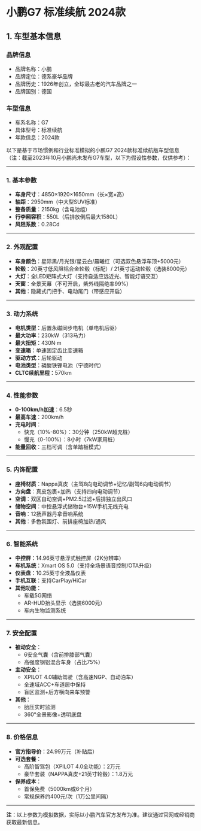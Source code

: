 
# 小鹏G7 标准续航 2024款
## 1. 车型基本信息
### 品牌信息
- 品牌名称：小鹏
- 品牌定位：德系豪华品牌
- 品牌历史：1926年创立，全球最古老的汽车品牌之一
- 品牌国别：德国

### 车型信息
- 车系名称：G7
- 具体型号：标准续航
- 年款信息：2024款

以下是基于市场惯例和行业标准模拟的小鹏G7 2024款标准续航版车型信息（注：截至2023年10月小鹏尚未发布G7车型，以下为假设性参数，仅供参考）：

---

### **1. 基本参数**
- **车身尺寸**：4850×1920×1650mm（长×宽×高）  
- **轴距**：2950mm（中大型SUV标准）  
- **整备质量**：2150kg（含电池组）  
- **行李厢容积**：550L（后排放倒后最大1580L）  
- **风阻系数**：0.28Cd  

---

### **2. 外观配置**
- **车身颜色**：星际黑/月光银/星云白/晨曦红（可选双色悬浮车顶+5000元）  
- **轮毂**：20英寸低风阻铝合金轮毂（标配）/ 21英寸运动轮毂（选装8000元）  
- **大灯**：全LED矩阵式大灯（支持自适应远近光、智能灯语交互）  
- **天窗**：全景天幕（不可开启，紫外线隔绝率99%）  
- **其他**：隐藏式门把手、电动尾门（带感应开启）  

---

### **3. 动力系统**
- **电机类型**：后置永磁同步电机（单电机后驱）  
- **最大功率**：230kW（313马力）  
- **最大扭矩**：430N·m  
- **变速箱**：单速固定齿比变速箱  
- **驱动方式**：后轮驱动  
- **电池类型**：磷酸铁锂电池（宁德时代）  
- **CLTC续航里程**：570km  

---

### **4. 性能参数**
- **0-100km/h加速**：6.5秒  
- **最高车速**：200km/h  
- **充电时间**：  
  - 快充（10%-80%）：30分钟（250kW超充桩）  
  - 慢充（0-100%）：8小时（7kW家用桩）  
- **能量回收**：三档可调（含单踏板模式）  

---

### **5. 内饰配置**
- **座椅材质**：Nappa真皮（主驾8向电动调节+记忆/副驾6向电动调节）  
- **方向盘**：真皮包裹+加热（支持四向电动调节）  
- **空调**：双区自动空调+PM2.5过滤+后排独立出风口  
- **储物空间**：中控悬浮式储物台+15W手机无线充电  
- **音响**：12扬声器丹拿音响系统  
- **其他**：多色氛围灯、前排座椅加热/通风  

---

### **6. 智能系统**
- **中控屏**：14.96英寸悬浮式触控屏（2K分辨率）  
- **车机系统**：Xmart OS 5.0（支持全场景语音控制/OTA升级）  
- **仪表盘**：10.25英寸全液晶仪表  
- **手机互联**：支持CarPlay/HiCar  
- **其他功能**：  
  - 车载5G网络  
  - AR-HUD抬头显示（选装6000元）  
  - 车内生物监测系统  

---

### **7. 安全配置**
- **被动安全**：  
  - 6安全气囊（含前排膝部气囊）  
  - 高强度钢铝混合车身（占比75%）  
- **主动安全**：  
  - XPILOT 4.0辅助驾驶（含高速NGP、自动泊车）  
  - 全速域ACC+车道居中保持  
  - 盲区监测+后方横向来车预警  
- **其他**：  
  - 胎压实时监测  
  - 360°全景影像+透明底盘  

---

### **8. 价格信息**
- **官方指导价**：24.99万元（补贴后）  
- **可选套餐**：  
  - 高阶智驾包（XPILOT 4.0全功能）：2万元  
  - 豪华套装（NAPPA真皮+21英寸轮毂）：1.8万元  
- **保养成本**：  
  - 首保免费（5000km或6个月）  
  - 常规保养约400元/次（1万公里间隔）  

---

**注**：以上参数为模拟数据，实际以小鹏汽车官方发布为准。建议通过官网或经销商获取最新信息。
